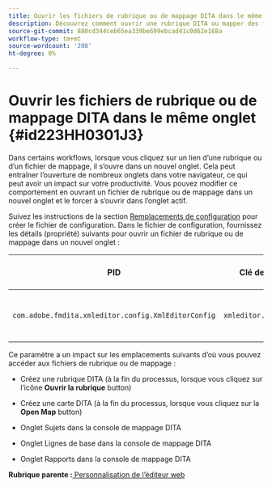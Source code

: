 ```yaml
---
title: Ouvrir les fichiers de rubrique ou de mappage DITA dans le même onglet
description: Découvrez comment ouvrir une rubrique DITA ou mapper des fichiers dans le même onglet
source-git-commit: 880cd344ceb65ea339be699ebcad41c0d62e168a
workflow-type: tm+mt
source-wordcount: '208'
ht-degree: 0%

---
```


# Ouvrir les fichiers de rubrique ou de mappage DITA dans le même onglet {#id223HH0301J3}

Dans certains workflows, lorsque vous cliquez sur un lien d’une rubrique ou d’un fichier de mappage, il s’ouvre dans un nouvel onglet. Cela peut entraîner l’ouverture de nombreux onglets dans votre navigateur, ce qui peut avoir un impact sur votre productivité. Vous pouvez modifier ce comportement en ouvrant un fichier de rubrique ou de mappage dans un nouvel onglet et le forcer à s’ouvrir dans l’onglet actif.

Suivez les instructions de la section [Remplacements de configuration](download-install-additional-config-override.md#) pour créer le fichier de configuration. Dans le fichier de configuration, fournissez les détails \(propriété\) suivants pour ouvrir un fichier de rubrique ou de mappage dans un nouvel onglet :

| PID | Clé de propriété | Valeur de la propriété |
|---|------------|--------------|
| `com.adobe.fmdita.xmleditor.config.XmlEditorConfig` | `xmleditor.openinsametab` | Booléen \(true/false\). <br> **Valeur par défaut**: `false` |

Ce paramètre a un impact sur les emplacements suivants d’où vous pouvez accéder aux fichiers de rubrique ou de mappage :

- Créez une rubrique DITA \(à la fin du processus, lorsque vous cliquez sur l’icône **Ouvrir la rubrique** button\)

- Créez une carte DITA \(à la fin du processus, lorsque vous cliquez sur la **Open Map** button\)

- Onglet Sujets dans la console de mappage DITA

- Onglet Lignes de base dans la console de mappage DITA

- Onglet Rapports dans la console de mappage DITA


**Rubrique parente :**[ Personnalisation de l’éditeur web](conf-web-editor.md)
